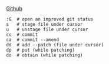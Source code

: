 ---
---

[Github](https://github.com/tpope/vim-fugitive)

```shell
:G  # open an improved git status
s   # stage file under cursor
u   # unstage file under cursor
cc  # commit
ca  # commit --amend
dd  # add --patch (file under cursor)
dp  # put (while patching)
do  # obtain (while patching)
```
